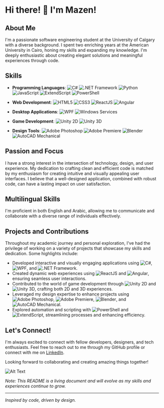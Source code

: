 # Hi there! 👋 I'm Mazen!

## About Me

I'm a passionate software engineering student at the University of Calgary with a diverse background. I spent two enriching years at the American University in Cairo, honing my skills and expanding my knowledge. I'm deeply enthusiastic about creating elegant solutions and meaningful experiences through code.

## Skills

- **Programming Languages**:
  ![C#](https://img.shields.io/badge/-C%23-green)
  ![.NET Framework](https://img.shields.io/badge/-.NET%20Framework-blue)
  ![Python](https://img.shields.io/badge/-Python-yellow)
  ![JavaScript](https://img.shields.io/badge/-JavaScript-yellow)
  ![ExtendScript](https://img.shields.io/badge/-ExtendScript-green)
  ![PowerShell](https://img.shields.io/badge/-PowerShell-blue)

- **Web Development**:
  ![HTML5](https://img.shields.io/badge/-HTML5-red)
  ![CSS3](https://img.shields.io/badge/-CSS3-blue)
  ![ReactJS](https://img.shields.io/badge/-ReactJS-blue)
  ![Angular](https://img.shields.io/badge/-Angular-red)

- **Desktop Applications**:
  ![WPF](https://img.shields.io/badge/-WPF-purple)
  ![Windows Services](https://img.shields.io/badge/-Windows%20Services-orange)

- **Game Development**:
  ![Unity 2D](https://img.shields.io/badge/-Unity%202D-orange)
  ![Unity 3D](https://img.shields.io/badge/-Unity%203D-green)

- **Design Tools**:
  ![Adobe Photoshop](https://img.shields.io/badge/-Adobe%20Photoshop-blue)
  ![Adobe Premiere](https://img.shields.io/badge/-Adobe%20Premiere-blue)
  ![Blender](https://img.shields.io/badge/-Blender-orange)
  ![AutoCAD Mechanical](https://img.shields.io/badge/-AutoCAD%20Mechanical-red)

## Passion and Focus

I have a strong interest in the intersection of technology, design, and user experience. My dedication to crafting clean and efficient code is matched by my enthusiasm for creating intuitive and visually appealing user interfaces. I believe that a well-designed application, combined with robust code, can have a lasting impact on user satisfaction.

## Multilingual Skills

I'm proficient in both English and Arabic, allowing me to communicate and collaborate with a diverse range of individuals effectively.

## Projects and Contributions

Throughout my academic journey and personal exploration, I've had the privilege of working on a variety of projects that showcase my skills and dedication. Some highlights include:

- Developed interactive and visually engaging applications using ![C#](https://img.shields.io/badge/-C%23-green), ![WPF](https://img.shields.io/badge/-WPF-purple), and ![.NET Framework](https://img.shields.io/badge/-.NET%20Framework-blue).
- Created dynamic web experiences using ![ReactJS](https://img.shields.io/badge/-ReactJS-blue) and ![Angular](https://img.shields.io/badge/-Angular-red), ensuring seamless user interactions.
- Contributed to the world of game development through ![Unity 2D](https://img.shields.io/badge/-Unity%202D-orange) and ![Unity 3D](https://img.shields.io/badge/-Unity%203D-green), crafting both 2D and 3D experiences.
- Leveraged my design expertise to enhance projects using ![Adobe Photoshop](https://img.shields.io/badge/-Adobe%20Photoshop-blue), ![Adobe Premiere](https://img.shields.io/badge/-Adobe%20Premiere-blue), ![Blender](https://img.shields.io/badge/-Blender-orange), and ![AutoCAD Mechanical](https://img.shields.io/badge/-AutoCAD%20Mechanical-red).
- Explored automation and scripting with ![PowerShell](https://img.shields.io/badge/-PowerShell-blue) and ![ExtendScript](https://img.shields.io/badge/-ExtendScript-green), streamlining processes and enhancing efficiency.

## Let's Connect!

I'm always excited to connect with fellow developers, designers, and tech enthusiasts. Feel free to reach out to me through my GitHub profile or connect with me on [LinkedIn](https://www.linkedin.com/in/mazenwkamel).

Looking forward to collaborating and creating amazing things together!

![Alt Text](link-to-image) <!-- You can add an image that represents you or your work here -->

*Note: This README is a living document and will evolve as my skills and experiences continue to grow.*

---

*Inspired by code, driven by design.*

